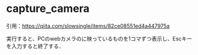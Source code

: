 # capture_camera

引用：https://qiita.com/slowsingle/items/82ce08551ed4a447975a

実行すると、PCのwebカメラのに映っているものを1コマずつ表示し、Escキーを入力すると終了する．

